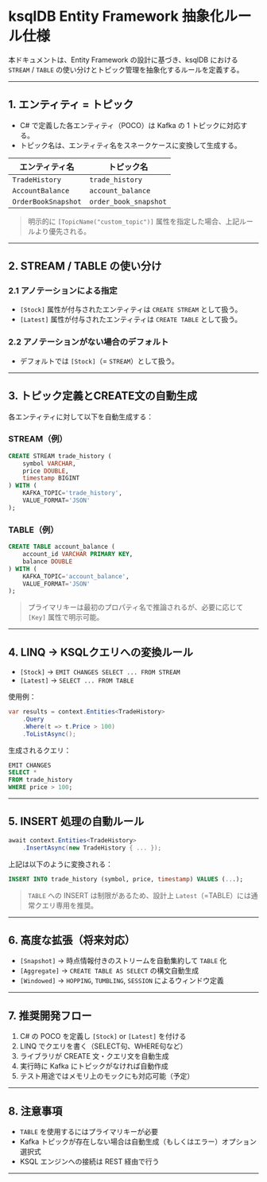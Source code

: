 # ksqlDB Entity Framework 抽象化ルール仕様

本ドキュメントは、Entity Framework の設計に基づき、ksqlDB における `STREAM` / `TABLE` の使い分けとトピック管理を抽象化するルールを定義する。

---

## 1. エンティティ = トピック

- C# で定義した各エンティティ（POCO）は Kafka の 1 トピックに対応する。
- トピック名は、エンティティ名をスネークケースに変換して生成する。

| エンティティ名       | トピック名            |
|----------------------|-----------------------|
| `TradeHistory`       | `trade_history`       |
| `AccountBalance`     | `account_balance`     |
| `OrderBookSnapshot`  | `order_book_snapshot` |

> 明示的に `[TopicName("custom_topic")]` 属性を指定した場合、上記ルールより優先される。

---

## 2. STREAM / TABLE の使い分け

### 2.1 アノテーションによる指定

- `[Stock]` 属性が付与されたエンティティは `CREATE STREAM` として扱う。
- `[Latest]` 属性が付与されたエンティティは `CREATE TABLE` として扱う。

### 2.2 アノテーションがない場合のデフォルト

- デフォルトでは `[Stock]`（= `STREAM`）として扱う。

---

## 3. トピック定義とCREATE文の自動生成

各エンティティに対して以下を自動生成する：

### STREAM（例）

```sql
CREATE STREAM trade_history (
    symbol VARCHAR,
    price DOUBLE,
    timestamp BIGINT
) WITH (
    KAFKA_TOPIC='trade_history',
    VALUE_FORMAT='JSON'
);
```

### TABLE（例）

```sql
CREATE TABLE account_balance (
    account_id VARCHAR PRIMARY KEY,
    balance DOUBLE
) WITH (
    KAFKA_TOPIC='account_balance',
    VALUE_FORMAT='JSON'
);
```

> プライマリキーは最初のプロパティ名で推論されるが、必要に応じて `[Key]` 属性で明示可能。

---

## 4. LINQ → KSQLクエリへの変換ルール

- `[Stock]` → `EMIT CHANGES SELECT ... FROM STREAM`
- `[Latest]` → `SELECT ... FROM TABLE`

使用例：

```csharp
var results = context.Entities<TradeHistory>
    .Query
    .Where(t => t.Price > 100)
    .ToListAsync();
```

生成されるクエリ：

```sql
EMIT CHANGES
SELECT *
FROM trade_history
WHERE price > 100;
```

---

## 5. INSERT 処理の自動ルール

```csharp
await context.Entities<TradeHistory>
    .InsertAsync(new TradeHistory { ... });
```

上記は以下のように変換される：

```sql
INSERT INTO trade_history (symbol, price, timestamp) VALUES (...);
```

> `TABLE` への INSERT は制限があるため、設計上 `Latest`（=TABLE）には通常クエリ専用を推奨。

---

## 6. 高度な拡張（将来対応）

- `[Snapshot]` → 時点情報付きのストリームを自動集約して `TABLE` 化
- `[Aggregate]` → `CREATE TABLE AS SELECT` の構文自動生成
- `[Windowed]` → `HOPPING`, `TUMBLING`, `SESSION` によるウィンドウ定義

---

## 7. 推奨開発フロー

1. C# の POCO を定義し `[Stock]` or `[Latest]` を付ける
2. LINQ でクエリを書く（SELECT句、WHERE句など）
3. ライブラリが CREATE 文・クエリ文を自動生成
4. 実行時に Kafka にトピックがなければ自動作成
5. テスト用途ではメモリ上のモックにも対応可能（予定）

---

## 8. 注意事項

- `TABLE` を使用するにはプライマリキーが必要
- Kafka トピックが存在しない場合は自動生成（もしくはエラー）オプション選択式
- KSQL エンジンへの接続は REST 経由で行う

---